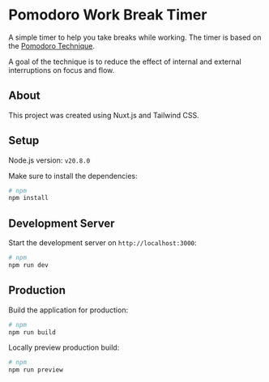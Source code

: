 # Pomodoro Work Break Timer

A simple timer to help you take breaks while working. The timer is based on the [Pomodoro Technique](https://en.wikipedia.org/wiki/Pomodoro_Technique).

A goal of the technique is to reduce the effect of internal and external interruptions on focus and flow.

## About

This project was created using Nuxt.js and Tailwind CSS.

## Setup

Node.js version: `v20.8.0`

Make sure to install the dependencies:

```bash
# npm
npm install
```

## Development Server

Start the development server on `http://localhost:3000`:

```bash
# npm
npm run dev
```

## Production

Build the application for production:

```bash
# npm
npm run build
```

Locally preview production build:

```bash
# npm
npm run preview
```
